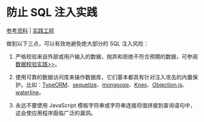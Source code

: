 # 防止 SQL 注入实践

[参考资料](https://github.com/goldbergyoni/nodebestpractices#-64-prevent-query-injection-vulnerabilities-with-ormodm-libraries) | [实践工程](https://github.com/fooins/insbiz/blob/main/src/libraries/)

做到以下三点，可以有效地避免绝大部分的 SQL 注入风险：

1. 严格校验来自外部或用户输入的数据，抛弃和拒绝不符合预期的数据，可参阅 [数据校验实践>>](./数据校验实践.md)。

2. 使用可靠的数据访问库来操作数据库，它们基本都具有针对注入攻击的内置保护。比如：[TypeORM](https://github.com/typeorm/typeorm)、[sequelize](https://github.com/sequelize/sequelize)、[mongoose](https://github.com/Automattic/mongoose)、[Knex](https://github.com/knex/knex)、[Objection.js](https://github.com/Vincit/objection.js)、[waterline](https://github.com/balderdashy/waterline)。

3. 永远不要使用 JavaScript 模板字符串或字符串连接将值拼接到查询语句中，这会使应用程序面临广泛的漏洞。

